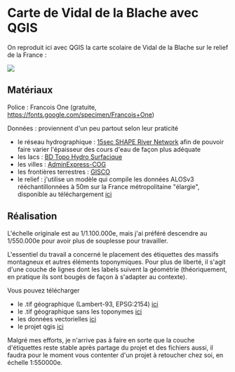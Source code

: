 # Carte de Vidal de la Blache avec QGIS

On reproduit ici avec QGIS la carte scolaire de Vidal de la Blache sur le relief de la France : 

![](https://i.imgur.com/dKTamjr.jpg)


## Matériaux

Police : Francois One (gratuite, https://fonts.google.com/specimen/Francois+One)

Données : proviennent d'un peu partout selon leur praticité
* le réseau hydrographique : [15sec SHAPE River Network](https://www.eea.europa.eu/data-and-maps/data/external/15sec-shape-river-network) afin de pouvoir faire varier l'épaisseur des cours d'eau de façon plus adéquate
* les lacs : [BD Topo Hydro Surfacique](https://geoservices.ign.fr/documentation/diffusion/telechargement-donnees-libres.html)
* les villes : [AdminExpress-COG](https://geoservices.ign.fr/documentation/diffusion/telechargement-donnees-libres.html#admin-express)
* les frontières terrestres : [GISCO](https://gisco-services.ec.europa.eu/distribution/v1/countries-2016.html)
* le relief : j'utilise un modèle qui compile les données ALOSv3 rééchantillonnées à 50m sur la France métropolitaine "élargie", disponible au téléchargement [ici](https://drive.switch.ch/index.php/s/uMkpZOENrlhVicZ)


## Réalisation

L'échelle originale est au 1/1.100.000e, mais j'ai préféré descendre au 1/550.000e pour avoir plus de souplesse pour travailler.

L'essentiel du travail a concerné le placement des étiquettes des massifs montagneux et autres éléments toponymiques. Pour plus de liberté, il s'agit d'une couche de lignes dont les labels suivent la géométrie (théoriquement, en pratique ils sont bougés de façon à s'adapter au contexte).

Vous pouvez télécharger 
* le .tif géographique (Lambert-93, EPSG:2154) [ici](https://drive.switch.ch/index.php/s/oYTzUKWEQPIL3CK)
* le .tif géographique sans les toponymes [ici](https://drive.switch.ch/index.php/s/6O5O0xofIj1qiSQ)
* les données vectorielles [ici](https://drive.switch.ch/index.php/s/cIMlq9EblxtNDw3)
* le projet qgis [ici](https://drive.switch.ch/index.php/s/BsfkgioqyMnNYVs)

Malgré mes efforts, je n'arrive pas à faire en sorte que la couche d'étiquettes reste stable après partage du projet et des fichiers aussi, il faudra pour le moment vous contenter d'un projet à retoucher chez soi, en échelle 1:550000e.
